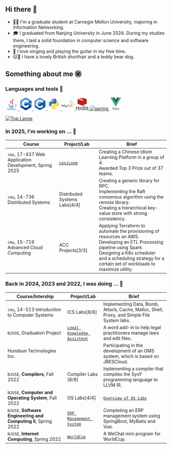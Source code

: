 ## Hi there 👋

- 👩‍💻 I'm a graduate student at Carnegie Mellon University, majoring in Information Networking.
- 🎓 I graduated from Nanjing University in June 2024. During my studies there, I laid a solid foundation in computer science and software engineering.
- :guitar: I love singing and playing the guitar in my free time.
- 🐱🐶 I have a lovely British shorthair and a teddy bear dog.

## Something about me ㊙️

### Languages and tools 🤔

<p align="left"> <a href="https://www.java.com" target="_blank" rel="noreferrer"> <img src="https://raw.githubusercontent.com/devicons/devicon/master/icons/java/java-original.svg" alt="java" width="40" height="40"/> </a> <a href="https://www.w3schools.com/cpp/" target="_blank" rel="noreferrer"> <img src="https://raw.githubusercontent.com/devicons/devicon/master/icons/cplusplus/cplusplus-original.svg" alt="cplusplus" width="40" height="40"/> </a> <a href="https://www.cprogramming.com/" target="_blank" rel="noreferrer"> <img src="https://raw.githubusercontent.com/devicons/devicon/master/icons/c/c-original.svg" alt="c" width="40" height="40"/> </a> <a href="https://www.python.org" target="_blank" rel="noreferrer"> <img src="https://raw.githubusercontent.com/devicons/devicon/master/icons/python/python-original.svg" alt="python" width="40" height="40"/> </a> <a href="https://www.mysql.com/" target="_blank" rel="noreferrer"> <img src="https://raw.githubusercontent.com/devicons/devicon/master/icons/mysql/mysql-original-wordmark.svg" alt="mysql" width="40" height="40"/> </a> <a href="https://redis.io" target="_blank" rel="noreferrer"> <img src="https://raw.githubusercontent.com/devicons/devicon/master/icons/redis/redis-original-wordmark.svg" alt="redis" width="40" height="40"/> </a> <a href="https://spring.io/" target="_blank" rel="noreferrer"> <img src="https://www.vectorlogo.zone/logos/springio/springio-icon.svg" alt="spring" width="40" height="40"/> </a> <a href="https://vuejs.org/" target="_blank" rel="noreferrer"> <img src="https://raw.githubusercontent.com/devicons/devicon/master/icons/vuejs/vuejs-original-wordmark.svg" alt="vuejs" width="40" height="40"/> </a></p>

[![Top Langs](https://github-readme-stats.vercel.app/api/top-langs/?username=huyuling0816&layout=compact&theme=dracula)](https://github.com/huyuling0816/github-readme-stats)

### In 2025, I'm working on ... 💪

| Course                                                 | Project/Lab                                            | Brief                                                        |
| ------------------------------------------------------ | ------------------------------------------------------ | ------------------------------------------------------------ |
| `cmu`, 17-437 Web Application Development, Spring 2025 | [`LexiLoom`](https://github.com/huyuling0816/LexiLoom) | Creating a Chinese Idiom Learning Platform in a group of 4.<br/>Awarded Top 3 Prize out of 37 teams. |
| `cmu`, 14-736 Distributed Systems                      | Distributed Systems Labs[4/4]                          | Creating a generic library for RPC.<br/>Implementing the Raft consensus algorithm using the remote library.<br/>Creating a hierarchical key-value store with strong consistency. |
| `cmu`, 15-719 Advanced Cloud Computing                 | ACC Projects[3/3]                                      | Applying Terraform to automate the provisioning of resources on AWS.<br/>Developing an ETL Processing pipeline using Spark. <br/>Designing a K8s scheduler and a scheduling strategy for a certain set of workloads to maximize utility. |

### Back in 2024, 2023 and 2022, I was doing ... 🥴

| Course/Intership                                             | Project/Lab                                                  | Brief                                                        |
| ------------------------------------------------------------ | ------------------------------------------------------------ | ------------------------------------------------------------ |
| `cmu`, 14-513 Introduction to Computer Systems               | ICS Labs[8/8]                                                | Implementing Data, Bomb, Attack, Cache, Malloc, Shell, Proxy, and Simple File System labs. |
| `NJUSE`, Graduation Project                                  | [`Legal Knowledge Assistent`](https://github.com/huyuling0816/Legal-Knowledge-Assistant) | A word add-in to help legal practitioners manage laws and edit files. |
| Hundsun Technologies Inc.                                    |                                                              | Participating in the development of an OMS system, which is based on JRESCloud. |
| `NJUSE`, **Compilers**, Fall 2022                            | Compiler Labs [8/8]                                          | Inplementing a compiler that compiles the SysY programming language to LLVM IR. |
| `NJUSE`, **Computer and Operating System**, Fall 2022        | OS Labs[4/4]                                                 | [`Overview of OS Labs`](https://github.com/huyuling0816/OS-Labs) |
| `NJUSE`, **Software Engineering and Computing II**, Spring 2022 | [`ERP Management System`](https://github.com/huyuling0816/ERP-System) | Completing an ERP management system using SpringBoot, MyBatis and Vue. |
| `NJUSE`, **Internet Computing**, Spring 2022                 | [`WorldCup`](https://github.com/huyuling0816/WeChat-Applet-WorldCup) | A WeChat mini program for WorldCup.                          |

<!--
**huyuling0816/huyuling0816** is a ✨ _special_ ✨ repository because its `README.md` (this file) appears on your GitHub profile.

Here are some ideas to get you started:

- 🔭 I’m currently working on ...
- 🌱 I’m currently learning ...
- 👯 I’m looking to collaborate on ...
- 🤔 I’m looking for help with ...
- 💬 Ask me about ...
- 📫 How to reach me: ...
- 😄 Pronouns: ...
- ⚡ Fun fact: ...
-->
